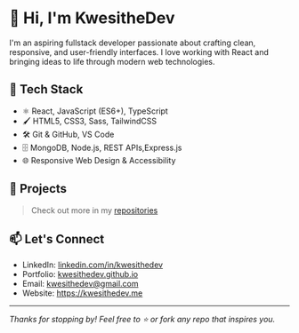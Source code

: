 # 👋 Hi, I'm KwesitheDev

I'm an aspiring fullstack developer passionate about crafting clean, responsive, and user-friendly interfaces. I love working with React and bringing ideas to life through modern web technologies.

## 🔧 Tech Stack
- ⚛️ React, JavaScript (ES6+), TypeScript
- 🖌️ HTML5, CSS3, Sass, TailwindCSS
- 🛠️ Git & GitHub, VS Code
- 🗄️ MongoDB, Node.js, REST APIs,Express.js
- 🌐 Responsive Web Design & Accessibility


## 🚀 Projects

<!--| Name | Description | Live Demo |
|------|-------------|-----------|
| **Portfolio Website** | My personal site built with React and styled with Tailwind. | [kwesithedev.github.io](https://kwesithedev.github.io) |
| **Project X** | A cool web app that does amazing things. | [Live Demo](#) |
| **Another App** | A small project that showcases my work with APIs. | [Live Demo](#) | -->

> Check out more in my [repositories](https://github.com/kwesithedev?tab=repositories)

## 📫 Let's Connect
- LinkedIn: [linkedin.com/in/kwesithedev](https://linkedin.com)
- Portfolio: [kwesithedev.github.io](https://kwesithedev.github.io)
- Email: kwesithedev@gmail.com
- Website: https://kwesithedev.me

---

_Thanks for stopping by! Feel free to ⭐️ or fork any repo that inspires you._


